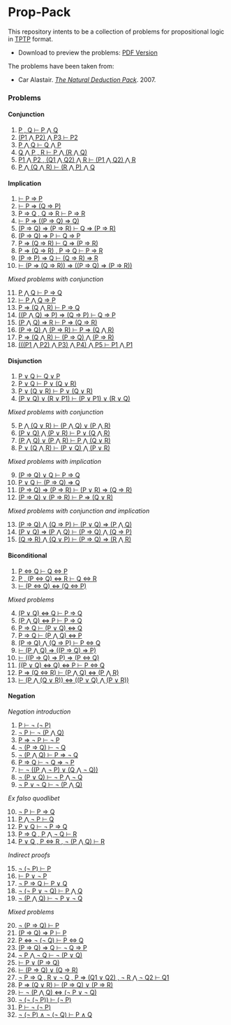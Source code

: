 # Prop-Pack

This repository intents to be a collection of problems for propositional logic in
[TPTP](http://www.cs.miami.edu/~tptp/TPTP/SyntaxBNF.html) format.

* Download to preview the problems: [PDF Version][pdf]

[pdf]: https://github.com/jonaprieto/prop-pack/releases/download/20170317/prop-pack.pdf

The problems have been taken from:

  - Car Alastair. *[The Natural Deduction Pack][nd]*. 2007.
  <!-- - van Dalen, Dirk. \emph{Logic and Structure}. 4th ed. Springer, 2004. -->

[nd]: http://logicmanual.philosophy.ox.ac.uk/carr/NDpack.pdf


### Problems

#### Conjunction

  1. [P , Q ⊢ P ⋀ Q][conj-1]
  2. [(P1 ⋀ P2) ⋀ P3  ⊢ P2][conj-2]
  3. [P ⋀ Q  ⊢ Q ⋀ P][conj-3]
  4. [Q ⋀ P , R ⊢ P ⋀ (R ⋀ Q)][conj-4]
  5. [P1 ⋀ P2 , (Q1 ⋀ Q2) ⋀ R ⊢ (P1 ⋀ Q2) ⋀ R][conj-5]
  6. [P ⋀ (Q ⋀ R) ⊢ (R ⋀ P) ⋀ Q][conj-6]

[conj-1]: https://github.com/jonaprieto/ndpack/blob/master/problems/conjunction/conj-1.tptp
[conj-2]: https://github.com/jonaprieto/ndpack/blob/master/problems/conjunction/conj-2.tptp
[conj-3]: https://github.com/jonaprieto/ndpack/blob/master/problems/conjunction/conj-3.tptp
[conj-4]: https://github.com/jonaprieto/ndpack/blob/master/problems/conjunction/conj-4.tptp
[conj-5]: https://github.com/jonaprieto/ndpack/blob/master/problems/conjunction/conj-5.tptp
[conj-6]: https://github.com/jonaprieto/ndpack/blob/master/problems/conjunction/conj-6.tptp


#### Implication

  1. [ ⊢ P ⇒ P][impl-1]
  2. [ ⊢ P ⇒ (Q ⇒ P)][impl-2]
  3. [ P ⇒ Q , Q ⇒ R ⊢ P ⇒ R][impl-3]
  4. [ ⊢ P ⇒ ((P ⇒ Q) ⇒ Q)][impl-4]
  5. [ (P ⇒ Q) ⇒ (P ⇒ R) ⊢ Q ⇒ (P ⇒ R)][impl-5]
  6. [ (P ⇒ Q) ⇒ P  ⊢ Q ⇒ P][impl-6]
  7. [ P ⇒ (Q ⇒ R) ⊢ Q ⇒ (P ⇒ R)][impl-7]
  8. [ P ⇒ (Q ⇒ R) , P ⇒ Q ⊢ P ⇒ R][impl-8]
  9. [ (P ⇒ P) ⇒ Q ⊢ (Q ⇒ R) ⇒ R][impl-9]
  10. [ ⊢ (P ⇒ (Q ⇒ R)) ⇒ ((P ⇒ Q) ⇒ (P ⇒ R))][impl-10]

  *Mixed problems with conjunction*

  11. [ P ⋀ Q  ⊢ P ⇒ Q][impl-11]
  12. [ ⊢ P ⋀ Q ⇒ P][impl-12]
  13. [ P ⇒ (Q ⋀ R) ⊢ P ⇒ Q][impl-13]
  14. [ ((P ⋀ Q) ⇒ P) ⇒ (Q ⇒ P) ⊢ Q ⇒ P][impl-14]
  15. [ (P ⋀ Q) ⇒ R  ⊢ P ⇒ (Q ⇒ R)][impl-15]
  16. [ (P ⇒ Q) ⋀ (P ⇒ R) ⊢ P ⇒ (Q ⋀ R)][impl-16]
  17. [ P ⇒ (Q ⋀ R) ⊢ (P ⇒ Q) ⋀ (P ⇒ R)][impl-17]
  18. [ (((P1 ⋀ P2) ⋀ P3) ⋀ P4) ⋀ P5 ⊢ P1 ⋀ P1][impl-18]

[impl-1]: https://github.com/jonaprieto/ndpack/blob/master/problems/implication/impl-1.tptp
[impl-2]: https://github.com/jonaprieto/ndpack/blob/master/problems/implication/impl-2.tptp
[impl-3]: https://github.com/jonaprieto/ndpack/blob/master/problems/implication/impl-3.tptp
[impl-4]: https://github.com/jonaprieto/ndpack/blob/master/problems/implication/impl-4.tptp
[impl-5]: https://github.com/jonaprieto/ndpack/blob/master/problems/implication/impl-5.tptp
[impl-6]: https://github.com/jonaprieto/ndpack/blob/master/problems/implication/impl-6.tptp
[impl-7]: https://github.com/jonaprieto/ndpack/blob/master/problems/implication/impl-7.tptp
[impl-8]: https://github.com/jonaprieto/ndpack/blob/master/problems/implication/impl-8.tptp
[impl-9]: https://github.com/jonaprieto/ndpack/blob/master/problems/implication/impl-9.tptp
[impl-10]: https://github.com/jonaprieto/ndpack/blob/master/problems/implication/impl-10.tptp
[impl-11]: https://github.com/jonaprieto/ndpack/blob/master/problems/implication/impl-11.tptp
[impl-12]: https://github.com/jonaprieto/ndpack/blob/master/problems/implication/impl-12.tptp
[impl-13]: https://github.com/jonaprieto/ndpack/blob/master/problems/implication/impl-13.tptp
[impl-14]: https://github.com/jonaprieto/ndpack/blob/master/problems/implication/impl-14.tptp
[impl-15]: https://github.com/jonaprieto/ndpack/blob/master/problems/implication/impl-15.tptp
[impl-16]: https://github.com/jonaprieto/ndpack/blob/master/problems/implication/impl-16.tptp
[impl-17]: https://github.com/jonaprieto/ndpack/blob/master/problems/implication/impl-17.tptp
[impl-18]: https://github.com/jonaprieto/ndpack/blob/master/problems/implication/impl-18.tptp

#### Disjunction

  1. [P ∨ Q  ⊢ Q ∨ P][disj-1]
  2. [P ∨ Q ⊢ P ∨ (Q ∨ R)][disj-2]
  3. [P ∨ (Q ∨ R) ⊢ P ∨ (Q ∨ R)][disj-3]
  4. [(P ∨ Q) ∨ (R ∨ P1) ⊢ (P ∨ P1) ∨ (R ∨ Q)][disj-4]

  *Mixed problems with conjunction*

  5. [P ⋀ (Q ∨ R) ⊢ (P ⋀ Q) ∨ (P ⋀ R)][disj-5]
  6. [(P ∨ Q) ⋀ (P ∨ R) ⊢ P ∨ (Q ⋀ R)][disj-6]
  7. [(P ⋀ Q) ∨ (P ⋀ R) ⊢ P ⋀ (Q ∨ R)][disj-7]
  8. [P ∨ (Q ⋀ R) ⊢ (P ∨ Q) ⋀ (P ∨ R)][disj-8]

  *Mixed problems with implication*

  9. [(P ⇒ Q) ∨ Q ⊢ P ⇒ Q][disj-9]
  10. [P ∨ Q  ⊢ (P ⇒ Q) ⇒ Q][disj-10]
  11. [(P ⇒ Q) ⇒ (P ⇒ R) ⊢ (P ∨ R) ⇒ (Q ⇒ R)][disj-11]
  12. [(P ⇒ Q) ∨ (P ⇒ R) ⊢ P ⇒ (Q ∨ R)][disj-12]

  *Mixed problems with conjunction and implication*

  13. [(P ⇒ Q) ⋀ (Q ⇒ P) ⊢ (P ∨ Q) ⇒ (P ⋀ Q)][disj-13]
  14. [(P ∨ Q) ⇒ (P ⋀ Q) ⊢ (P ⇒ Q) ⋀ (Q ⇒ P)][disj-14]
  15. [(Q ⇒ R) ⋀ (Q ∨ P) ⊢ (P ⇒ Q) ⇒ (R ⋀ R)][disj-15]

[disj-1]: https://github.com/jonaprieto/ndpack/blob/master/problems/disjunction/disj-1.tptp
[disj-2]: https://github.com/jonaprieto/ndpack/blob/master/problems/disjunction/disj-2.tptp
[disj-3]: https://github.com/jonaprieto/ndpack/blob/master/problems/disjunction/disj-3.tptp
[disj-4]: https://github.com/jonaprieto/ndpack/blob/master/problems/disjunction/disj-4.tptp
[disj-5]: https://github.com/jonaprieto/ndpack/blob/master/problems/disjunction/disj-5.tptp
[disj-6]: https://github.com/jonaprieto/ndpack/blob/master/problems/disjunction/disj-6.tptp
[disj-7]: https://github.com/jonaprieto/ndpack/blob/master/problems/disjunction/disj-7.tptp
[disj-8]: https://github.com/jonaprieto/ndpack/blob/master/problems/disjunction/disj-8.tptp
[disj-9]: https://github.com/jonaprieto/ndpack/blob/master/problems/disjunction/disj-9.tptp
[disj-10]: https://github.com/jonaprieto/ndpack/blob/master/problems/disjunction/disj-10.tptp
[disj-11]: https://github.com/jonaprieto/ndpack/blob/master/problems/disjunction/disj-11.tptp
[disj-12]: https://github.com/jonaprieto/ndpack/blob/master/problems/disjunction/disj-12.tptp
[disj-13]: https://github.com/jonaprieto/ndpack/blob/master/problems/disjunction/disj-13.tptp
[disj-14]: https://github.com/jonaprieto/ndpack/blob/master/problems/disjunction/disj-14.tptp
[disj-15]: https://github.com/jonaprieto/ndpack/blob/master/problems/disjunction/disj-15.tptp


#### Biconditional

  1. [P ⇔ Q ⊢ Q  ⇔ P][bicond-1]
  2. [P , (P  ⇔ Q) ⇔ R ⊢ Q ⇔ R][bicond-2]
  3. [⊢ (P  ⇔ Q) ⇔ (Q ⇔ P)][bicond-3]

  *Mixed problems*

  4. [(P ∨ Q)  ⇔ Q ⊢ P ⇒ Q][bicond-4]
  5. [(P ⋀ Q)  ⇔ P ⊢ P ⇒ Q][bicond-5]
  6. [P ⇒ Q ⊢ (P ∨ Q)  ⇔ Q][bicond-6]
  7. [P ⇒ Q ⊢ (P ⋀ Q)  ⇔ P][bicond-7]
  8. [(P ⇒ Q) ⋀ (Q ⇒ P) ⊢ P  ⇔ Q][bicond-8]
  9. [⊢ (P ⋀ Q) ⇒ ((P ⇒ Q) ⇒ P)][bicond-9]
  10. [⊢ ((P ⇒ Q) ⇒ P) ⇒ (P  ⇔ Q)][bicond-10]
  11. [((P ∨ Q) ⇔ Q) ⇔ P ⊢ P  ⇔ Q][bicond-11]
  12. [P ⇒ (Q ⇔ R) ⊢ (P ⋀ Q) ⇔ (P ⋀ R)][bicond-12]
  13. [⊢ (P ⋀ (Q ∨ R)) ⇔ ((P ∨ Q) ⋀ (P ∨ R))][bicond-13]

[bicond-1]: https://github.com/jonaprieto/ndpack/blob/master/problems/biconditional/bicond-1.tptp
[bicond-2]: https://github.com/jonaprieto/ndpack/blob/master/problems/biconditional/bicond-2.tptp
[bicond-3]: https://github.com/jonaprieto/ndpack/blob/master/problems/biconditional/bicond-3.tptp
[bicond-4]: https://github.com/jonaprieto/ndpack/blob/master/problems/biconditional/bicond-4.tptp
[bicond-5]: https://github.com/jonaprieto/ndpack/blob/master/problems/biconditional/bicond-5.tptp
[bicond-6]: https://github.com/jonaprieto/ndpack/blob/master/problems/biconditional/bicond-6.tptp
[bicond-7]: https://github.com/jonaprieto/ndpack/blob/master/problems/biconditional/bicond-7.tptp
[bicond-8]: https://github.com/jonaprieto/ndpack/blob/master/problems/biconditional/bicond-8.tptp
[bicond-9]: https://github.com/jonaprieto/ndpack/blob/master/problems/biconditional/bicond-9.tptp
[bicond-10]: https://github.com/jonaprieto/ndpack/blob/master/problems/biconditional/bicond-10.tptp
[bicond-11]: https://github.com/jonaprieto/ndpack/blob/master/problems/biconditional/bicond-11.tptp
[bicond-12]: https://github.com/jonaprieto/ndpack/blob/master/problems/biconditional/bicond-12.tptp
[bicond-13]: https://github.com/jonaprieto/ndpack/blob/master/problems/biconditional/bicond-13.tptp


#### Negation

  *Negation introduction*

  1. [P  ⊢  ¬ (¬ P)][neg-1]
  2. [¬ P  ⊢  ¬ (P ⋀ Q)][neg-2]
  3. [P ⇒  ¬ P  ⊢  ¬ P][neg-3]
  4. [¬ (P ⇒ Q) ⊢ ¬ Q][neg-4]
  5. [¬ (P ⋀ Q)  ⊢ P ⇒  ¬ Q][neg-5]
  6. [P ⇒ Q ⊢ ¬ Q ⇒ ¬ P][neg-6]
  7. [⊢ ¬ ((P ⋀ ¬ P) ∨ (Q ⋀ ¬ Q))][neg-7]
  8. [¬ (P ∨ Q) ⊢ ¬ P ⋀ ¬ Q][neg-8]
  9. [¬ P ∨ ¬ Q ⊢ ¬ (P ⋀ Q)][neg-9]

  *Ex falso quodlibet*

  10. [¬ P  ⊢ P ⇒ Q][neg-10]
  11. [P ⋀  ¬ P  ⊢ Q][neg-11]
  12. [P ∨ Q  ⊢  ¬ P ⇒ Q][neg-12]
  13. [P ⇒ Q , P ⋀  ¬ Q  ⊢ R][neg-13]
  14. [P ∨ Q , P ⇔ R , ¬ (P ⋀ Q)  ⊢ R][neg-14]

  *Indirect proofs*

  15. [¬ (¬ P)  ⊢ P][neg-15]
  16. [ ⊢ P ∨  ¬ P][neg-16]
  17. [¬ P ⇒ Q  ⊢ P ∨ Q][neg-17]
  18. [¬ (¬ P ∨ ¬ Q) ⊢ P ⋀ Q][neg-18]
  19. [¬ (P ⋀ Q) ⊢ ¬ P ∨ ¬ Q][neg-19]

  *Mixed problems*

  20. [¬ (P ⇒ Q) ⊢ P][neg-20]
  21. [(P ⇒ Q) ⇒ P ⊢ P][neg-21]
  22. [P ⇔ ¬ (¬ Q) ⊢ P ⇔ Q][neg-22]
  23. [(P ⇒ Q) ⇒ Q ⊢ ¬ Q ⇒ P][neg-23]
  24. [¬ P ⋀ ¬ Q ⊢ ¬ (P ∨ Q)][neg-24]
  25. [⊢ P ∨ (P ⇒ Q)][neg-25]
  26. [⊢ (P ⇒ Q) ∨ (Q ⇒ R)][neg-26]
  27. [¬ P ⇒ Q , R ∨ ¬ Q , P ⇒ (Q1 ∨ Q2) , ¬ R ⋀ ¬ Q2 ⊢ Q1][neg-27]
  28. [P ⇒ (Q ∨ R) ⊢ (P ⇒ Q) ∨ (P  ⇒ R)][neg-28]
  29. [⊢ ¬ (P ⋀ Q) ⇔ (¬ P  ∨ ¬ Q)][neg-29]
  30. [¬ (¬ (¬ P))  ⊢  (¬ P)][neg-30]
  31. [P  ⊢  ¬ (¬ P)][neg-31]
  32. [¬ (¬ P) ∧ ¬ (¬ Q) ⊢ P ∧ Q][neg-32]


[neg-1]: https://github.com/jonaprieto/ndpack/blob/master/problems/negation/neg-1.tptp
[neg-2]: https://github.com/jonaprieto/ndpack/blob/master/problems/negation/neg-2.tptp
[neg-3]: https://github.com/jonaprieto/ndpack/blob/master/problems/negation/neg-3.tptp
[neg-4]: https://github.com/jonaprieto/ndpack/blob/master/problems/negation/neg-4.tptp
[neg-5]: https://github.com/jonaprieto/ndpack/blob/master/problems/negation/neg-5.tptp
[neg-6]: https://github.com/jonaprieto/ndpack/blob/master/problems/negation/neg-6.tptp
[neg-7]: https://github.com/jonaprieto/ndpack/blob/master/problems/negation/neg-7.tptp
[neg-8]: https://github.com/jonaprieto/ndpack/blob/master/problems/negation/neg-8.tptp
[neg-9]: https://github.com/jonaprieto/ndpack/blob/master/problems/negation/neg-9.tptp
[neg-10]: https://github.com/jonaprieto/ndpack/blob/master/problems/negation/neg-10.tptp
[neg-11]: https://github.com/jonaprieto/ndpack/blob/master/problems/negation/neg-11.tptp
[neg-12]: https://github.com/jonaprieto/ndpack/blob/master/problems/negation/neg-12.tptp
[neg-13]: https://github.com/jonaprieto/ndpack/blob/master/problems/negation/neg-13.tptp
[neg-14]: https://github.com/jonaprieto/ndpack/blob/master/problems/negation/neg-14.tptp
[neg-15]: https://github.com/jonaprieto/ndpack/blob/master/problems/negation/neg-15.tptp
[neg-16]: https://github.com/jonaprieto/ndpack/blob/master/problems/negation/neg-16.tptp
[neg-17]: https://github.com/jonaprieto/ndpack/blob/master/problems/negation/neg-17.tptp
[neg-18]: https://github.com/jonaprieto/ndpack/blob/master/problems/negation/neg-18.tptp
[neg-19]: https://github.com/jonaprieto/ndpack/blob/master/problems/negation/neg-19.tptp
[neg-20]: https://github.com/jonaprieto/ndpack/blob/master/problems/negation/neg-20.tptp
[neg-21]: https://github.com/jonaprieto/ndpack/blob/master/problems/negation/neg-21.tptp
[neg-22]: https://github.com/jonaprieto/ndpack/blob/master/problems/negation/neg-22.tptp
[neg-23]: https://github.com/jonaprieto/ndpack/blob/master/problems/negation/neg-23.tptp
[neg-24]: https://github.com/jonaprieto/ndpack/blob/master/problems/negation/neg-24.tptp
[neg-25]: https://github.com/jonaprieto/ndpack/blob/master/problems/negation/neg-25.tptp
[neg-26]: https://github.com/jonaprieto/ndpack/blob/master/problems/negation/neg-26.tptp
[neg-27]: https://github.com/jonaprieto/ndpack/blob/master/problems/negation/neg-27.tptp
[neg-28]: https://github.com/jonaprieto/ndpack/blob/master/problems/negation/neg-28.tptp
[neg-29]: https://github.com/jonaprieto/ndpack/blob/master/problems/negation/neg-29.tptp
[neg-30]: https://github.com/jonaprieto/ndpack/blob/master/problems/negation/neg-30.tptp
[neg-31]: https://github.com/jonaprieto/ndpack/blob/master/problems/negation/neg-31.tptp
[neg-32]: https://github.com/jonaprieto/ndpack/blob/master/problems/negation/neg-32.tptp
